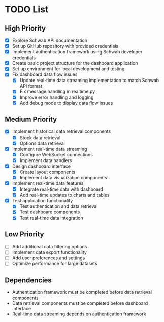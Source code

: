 # TODO List

## High Priority
- [x] Explore Schwab API documentation
- [x] Set up GitHub repository with provided credentials
- [x] Implement authentication framework using Schwab developer credentials
- [x] Create basic project structure for the dashboard application
- [x] Set up environment for local development and testing
- [x] Fix dashboard data flow issues
  - [x] Update real-time data streaming implementation to match Schwab API format
  - [x] Fix message handling in realtime.py
  - [x] Improve error handling and logging
  - [x] Add debug mode to display data flow issues

## Medium Priority
- [x] Implement historical data retrieval components
  - [x] Stock data retrieval
  - [x] Options data retrieval
- [x] Implement real-time data streaming
  - [x] Configure WebSocket connections
  - [x] Implement data handlers
- [x] Design dashboard interface
  - [x] Create layout components
  - [x] Implement data visualization components
- [x] Implement real-time data features
  - [x] Integrate real-time data with dashboard
  - [x] Add real-time updates to charts and tables
- [x] Test application functionality
  - [x] Test authentication and data retrieval
  - [x] Test dashboard components
  - [x] Test real-time data integration

## Low Priority
- [ ] Add additional data filtering options
- [ ] Implement data export functionality
- [ ] Add user preferences and settings
- [ ] Optimize performance for large datasets

## Dependencies
- Authentication framework must be completed before data retrieval components
- Data retrieval components must be completed before dashboard interface
- Real-time data streaming depends on authentication framework
